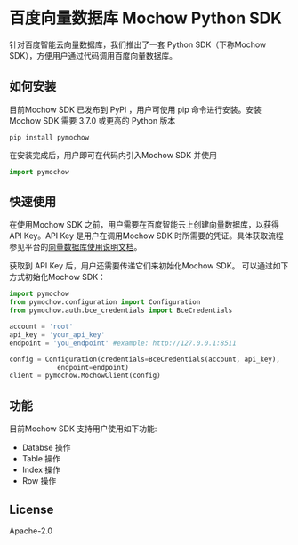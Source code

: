 # 百度向量数据库 Mochow Python SDK

针对百度智能云向量数据库，我们推出了一套 Python SDK（下称Mochow SDK），方便用户通过代码调用百度向量数据库。

## 如何安装

目前Mochow SDK 已发布到 PyPI ，用户可使用 pip 命令进行安装。安装Mochow SDK 需要 3.7.0 或更高的 Python 版本

```
pip install pymochow
```

在安装完成后，用户即可在代码内引入Mochow SDK 并使用

```python
import pymochow
```

## 快速使用

在使用Mochow SDK 之前，用户需要在百度智能云上创建向量数据库，以获得 API Key。API Key 是用户在调用Mochow SDK 时所需要的凭证。具体获取流程参见平台的[向量数据库使用说明文档](https://cloud.baidu.com/doc/VDB/index.html)。

获取到 API Key 后，用户还需要传递它们来初始化Mochow SDK。 可以通过如下方式初始化Mochow SDK：

```python
import pymochow
from pymochow.configuration import Configuration
from pymochow.auth.bce_credentials import BceCredentials

account = 'root'
api_key = 'your_api_key'
endpoint = 'you_endpoint' #example: http://127.0.0.1:8511

config = Configuration(credentials=BceCredentials(account, api_key),
            endpoint=endpoint)
client = pymochow.MochowClient(config)
```

## 功能

目前Mochow SDK 支持用户使用如下功能:

+ Databse 操作
+ Table 操作
+ Index 操作
+ Row 操作

## License

Apache-2.0

